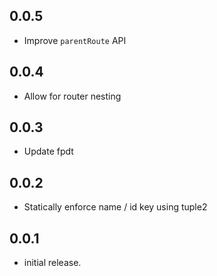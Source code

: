## 0.0.5

- Improve `parentRoute` API

## 0.0.4

- Allow for router nesting

## 0.0.3

- Update fpdt

## 0.0.2

- Statically enforce name / id key using tuple2

## 0.0.1

- initial release.
